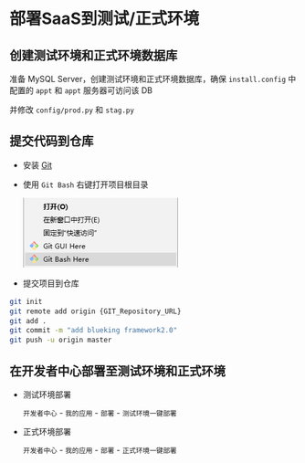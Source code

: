# 部署SaaS到测试/正式环境

## 创建测试环境和正式环境数据库

准备 MySQL Server，创建测试环境和正式环境数据库，确保 `install.config` 中配置的 `appt` 和 `appt` 服务器可访问该 DB

并修改 `config/prod.py` 和 `stag.py`


## 提交代码到仓库

- 安装 [Git](https://www.git-scm.com/download/win)

- 使用 `Git Bash` 右键打开项目根目录

    ![使用git打开目录](../assets/%E4%BD%BF%E7%94%A8git%E6%89%93%E5%BC%80%E7%9B%AE%E5%BD%95.png)

- 提交项目到仓库
```bash
git init
git remote add origin {GIT_Repository_URL}
git add .
git commit -m "add blueking framework2.0"
git push -u origin master
```

## 在开发者中心部署至测试环境和正式环境

- 测试环境部署

  `开发者中心` - `我的应用` - `部署` - `测试环境一键部署`

- 正式环境部署

   `开发者中心` - `我的应用` - `部署` - `正式环境一键部署`
